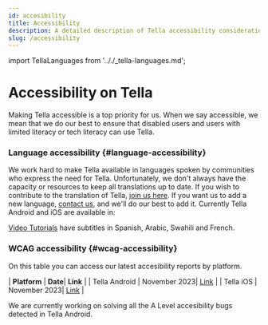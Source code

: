 ```yaml
---
id: accesibility
title: Accessibility
description: A detailed description of Tella accessibility considerations.
slug: /accessibility
---
```

import TellaLanguages from '.././_tella-languages.md';


# Accessibility on Tella

Making Tella accessible is a top priority for us. When we say accessible, we mean that we do our best to ensure that disabled users and users with limited literacy or tech literacy can use Tella.


### Language accessibility {#language-accessibility}

We work hard to make Tella available in languages spoken by communities who express the need for Tella. Unfortunately, we don't always have the capacity or resources to keep all translations up to date. If you wish to contribute to the translation of Tella, [join us here](/translating-tella). If you want us to add a new language, [contact us](/contact-us), and we'll do our best to add it. Currently Tella Android and iOS are available in:

<TellaLanguages/>

[Video Tutorials](/video-tutorials) have subtitles in Spanish, Arabic, Swahili and French.



### WCAG accessibility {#wcag-accessibility}

On this table you can access our latest accesibility reports by platform. 

| **Platform** | **Date**| **Link** | 
| Tella Android | November 2023| [Link](https://docs.google.com/document/d/1QtcWrSNvVtskUf5zNmOlgH0ue_O2ksdi/edit?usp=drive_link&ouid=112797073966673154794&rtpof=true&sd=true) | 
| Tella iOS | November 2023| [Link](https://docs.google.com/document/d/1-_dx-Ut98FpiasqgW98gxoFbwVx01R39/edit) | 

We are currently working on solving all the A Level accesibility bugs detected in Tella Android.




